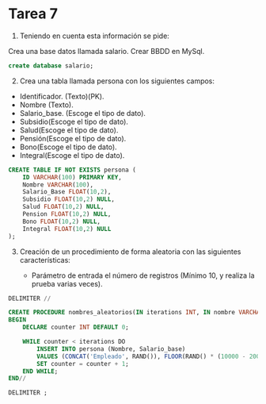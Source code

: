 # Tarea 7

1. Teniendo en cuenta esta información se pide:

Crea una base datos llamada salario.
    Crear BBDD en MySql.

```sql
create database salario;
```

2. Crea una tabla llamada persona con los siguientes campos:

- Identificador. (Texto)(PK).
- Nombre (Texto).
- Salario_base. (Escoge el tipo de dato).
- Subsidio(Escoge el tipo de dato).
- Salud(Escoge el tipo de dato).
- Pensión(Escoge el tipo de dato).
- Bono(Escoge el tipo de dato).
- Integral(Escoge el tipo de dato).


```sql
CREATE TABLE IF NOT EXISTS persona (
    ID VARCHAR(100) PRIMARY KEY,
    Nombre VARCHAR(100),
    Salario_Base FLOAT(10,2),
    Subsidio FLOAT(10,2) NULL,
    Salud FLOAT(10,2) NULL,
    Pension FLOAT(10,2) NULL,
    Bono FLOAT(10,2) NULL,
    Integral FLOAT(10,2) NULL
);
```

3. Creación de un procedimiento de forma aleatoria con las siguientes características:

    - Parámetro de entrada el número de registros (Mínimo 10, y realiza la prueba varias veces).

    
```sql
DELIMITER //

CREATE PROCEDURE nombres_aleatorios(IN iterations INT, IN nombre VARCHAR(100), IN salario_base FLOAT(10,2))
BEGIN
    DECLARE counter INT DEFAULT 0;

    WHILE counter < iterations DO
        INSERT INTO persona (Nombre, Salario_base)
        VALUES (CONCAT('Empleado', RAND()), FLOOR(RAND() * (10000 - 2000 + 1)) + 2000)
        SET counter = counter + 1;
    END WHILE;
END//

DELIMITER ;
```




